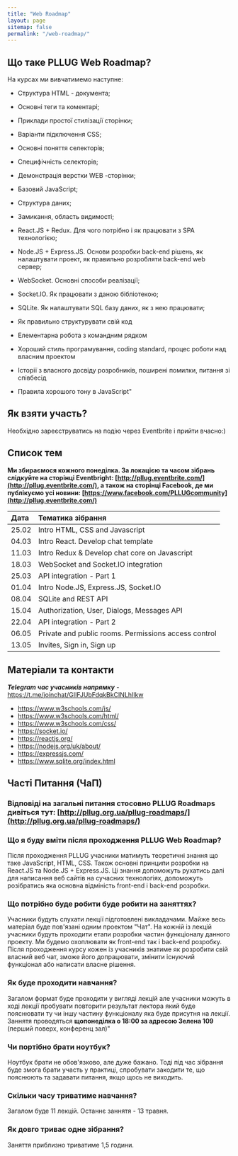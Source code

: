 ```yaml
---
title: "Web Roadmap"
layout: page
sitemap: false
permalink: "/web-roadmap/"
---
```

## Що таке PLLUG Web Roadmap?

На курсах ми вивчатимемо наступне:
 * Структура HTML - документа;
 * Основні теги та коментарі;
 * Приклади простої стилізації сторінки;
 * Варіанти підключення CSS;
 * Основні поняття селекторів;
 * Специфічність селекторів;
 * Демонстрація верстки WEB -сторінки;
 * Базовий JavaScript;
 * Структура даних;
 * Замикання, область видимості;
 * React.JS + Redux. Для чого потрібно і як працювати з SPA технологією;
 * Node.JS + Express.JS. Основи розробки back-end рішень, як налаштувати проект, як правильно розробляти back-end web сервер;
 * WebSocket. Основні способи реалізації;
 * Socket.IO. Як працювати з даною бібліотекою;
 * SQLite. Як налаштувати SQL базу даних, як з нею працювати;



 * Як правильно структурувати свій код
 * Елементарна робота з командним рядком 
 * Хороший стиль програмування, coding standard, процес роботи над власним проектом
 * Історії з власного досвіду розробників, поширені помилки, питання зі співбесід
 * Правила хорошого тону в JavaScript"								

## Як взяти участь?
Необхідно зареєструватись на подію через Eventbrite і прийти вчасно:)

## Список тем
**Ми збираємося кожного понеділка. За локацією та часом зібрань слідкуйте на сторінці Eventbright: [http://pllug.eventbrite.com/](http://pllug.eventbrite.com/), а також на сторінці Facebook, де ми публікуємо усі новини: [https://www.facebook.com/PLLUGcommunity](http://pllug.eventbrite.com/)**    

|  Дата | Тематика зібрання |
|:----|:----|
| 25.02 | Intro HTML, CSS and Javascript|
| 04.03 | Intro React. Develop chat template|
| 11.03 |Intro Redux & Develop chat core on Javascript|
| 18.03 |WebSocket and Socket.IO integration|
| 25.03 |API integration - Part 1|
| 01.04 |Intro Node.JS, Express.JS, Socket.IO|
| 08.04 |SQLite and REST API|
| 15.04 |Authorization, User, Dialogs, Messages API|
| 22.04 |API integration - Part 2|
| 06.05 |Private and public rooms. Permissions access control|
| 13.05 |Invites, Sign in, Sign up|

## Матеріали та контакти

***Telegram час учасників напрямку*** - https://t.me/joinchat/GIlFJUbFdqkBkCINLhIlkw
* https://www.w3schools.com/js/
* https://www.w3schools.com/html/
* https://www.w3schools.com/css/
* https://socket.io/
* https://reactjs.org/
* https://nodejs.org/uk/about/
* https://expressjs.com/
* https://www.sqlite.org/index.html

## Часті Питання (ЧаП)

### Відповіді на загальні питання стосовно PLLUG Roadmaps дивіться тут: [http://pllug.org.ua/pllug-roadmaps/](http://pllug.org.ua/pllug-roadmaps/)
### Що я буду вміти після проходження PLLUG Web Roadmap?
Після проходження PLLUG учасники матимуть теоретичні знання що таке JavaScript, HTML, CSS. Також основні принципи розробки на React.JS та Node.JS + Express.JS. Ці знання допоможуть рухатись далі для написання веб сайтів на сучасних технологіях, допоможуть розібратись яка основна відміність front-end і back-end розробки.	
### Що потрібно буде робити буде робити на заняттях?
Учасники будуть слухати лекції підготовлені викладачами. Майже весь матеріал буде пов'язані одним проектом "Чат". На кожній із лекцій учасники будуть проходити етапи розробки частин функціоналу данного проекту. Ми будемо охоплювати як front-end так і back-end розробку. Після проходження курсу кожен із учасників знатиме як розробити свій власний веб чат, зможе його допрацювати, змінити існуючий функціонал або написати власне рішення.								
### Як буде проходити навчання?
Загалом формат буде проходити у вигляді лекцій але учасники можуть в ході лекції пробувати повторити результат лектора який буде пояснювати ту чи іншу частину функціоналу яка буде присутня на лекції. 
Заннятя проводяться **щопонеділка о 18:00 за адресою Зелена 109** (перший поверх, конференц зал)"								
### Чи портібно брати ноутбук?
Ноутбук брати не обов'язково, але дуже бажано. Тоді під час зібрання буде змога брати участь у практиці, спробувати закодити те, що пояснюють та задавати питання, якщо щось не виходить.
### Скільки часу триватиме навчання?
Загалом буде 11 лекцій. Останнє заннятя - 13 травня. 
### Як довго триває одне зібрання?
Заняття приблизно триватиме 1,5 години.
